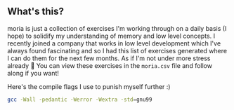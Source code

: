 ## What's this?
moria is just a collection of exercises I'm working through on a daily basis 
(I hope) to solidify my understanding of memory and low level concepts. I recently
joined a company that works in low level development which I've always found
fascinating and so I had this list of exercises generated where I can do them
for the next few months. As if I'm not under more stress already :melting_face:
You can view these exercises in the `moria.csv` file and follow along if you want!  

Here's the compile flags I use to punish myself further :)  
```sh
gcc -Wall -pedantic -Werror -Wextra -std=gnu99
```
